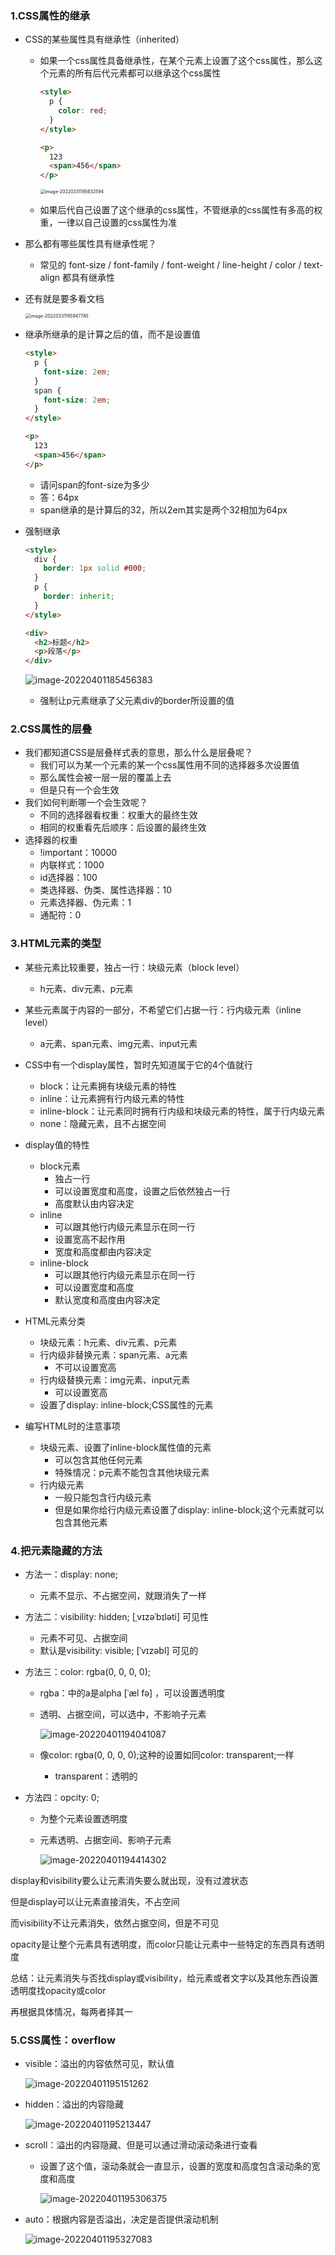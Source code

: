 ### 1.CSS属性的继承

- CSS的某些属性具有继承性（inherited）

  - 如果一个css属性具备继承性，在某个元素上设置了这个css属性，那么这个元素的所有后代元素都可以继承这个css属性

    ```html
    <style>
      p {
        color: red;
      }
    </style>
    
    <p>
      123
      <span>456</span>
    </p>
    ```

    <img src="https://s2.loli.net/2022/03/31/kchzBjCR2wvXySr.png" alt="image-20220331195632594" style="zoom:50%;" />

  - 如果后代自己设置了这个继承的css属性，不管继承的css属性有多高的权重，一律以自己设置的css属性为准

- 那么都有哪些属性具有继承性呢？

  - 常见的 font-size / font-family / font-weight / line-height / color / text-align 都具有继承性

- 还有就是要多看文档

  <img src="https://s2.loli.net/2022/03/31/4QiIojOHBnJENv6.png" alt="image-20220331195947785" style="zoom:50%;" />

- 继承所继承的是计算之后的值，而不是设置值

  ```html
  <style>
    p {
      font-size: 2em;
    }
    span {
      font-size: 2em;
    }
  </style>
  
  <p>
    123
    <span>456</span>
  </p>
  ```

  - 请问span的font-size为多少
  - 答：64px
  - span继承的是计算后的32，所以2em其实是两个32相加为64px

- 强制继承

  ```html
  <style>
    div {
      border: 1px solid #000;
    }
    p {
      border: inherit;
    }
  </style>
  
  <div>
    <h2>标题</h2>
    <p>段落</p>
  </div>
  ```

  ![image-20220401185456383](https://s2.loli.net/2022/04/01/4vMKgRkfZ2rnUIz.png)

  - 强制让p元素继承了父元素div的border所设置的值

### 2.CSS属性的层叠

- 我们都知道CSS是层叠样式表的意思，那么什么是层叠呢？
  - 我们可以为某一个元素的某一个css属性用不同的选择器多次设置值
  - 那么属性会被一层一层的覆盖上去
  - 但是只有一个会生效
- 我们如何判断哪一个会生效呢？
  - 不同的选择器看权重：权重大的最终生效
  - 相同的权重看先后顺序：后设置的最终生效
- 选择器的权重
  - !important：10000
  - 内联样式：1000
  - id选择器：100
  - 类选择器、伪类、属性选择器：10
  - 元素选择器、伪元素：1
  - 通配符：0

### 3.HTML元素的类型

- 某些元素比较重要，独占一行：块级元素（block level）
  - h元素、div元素、p元素
- 某些元素属于内容的一部分，不希望它们占据一行：行内级元素（inline level）
  - a元素、span元素、img元素、input元素
- CSS中有一个display属性，暂时先知道属于它的4个值就行
  - block：让元素拥有块级元素的特性
  - inline：让元素拥有行内级元素的特性
  - inline-block：让元素同时拥有行内级和块级元素的特性，属于行内级元素
  - none：隐藏元素，且不占据空间
- display值的特性
  - block元素
    - 独占一行
    - 可以设置宽度和高度，设置之后依然独占一行
    - 高度默认由内容决定
  - inline
    - 可以跟其他行内级元素显示在同一行
    - 设置宽高不起作用
    - 宽度和高度都由内容决定
  - inline-block
    - 可以跟其他行内级元素显示在同一行
    - 可以设置宽度和高度
    - 默认宽度和高度由内容决定
- HTML元素分类
  - 块级元素：h元素、div元素、p元素
  - 行内级非替换元素：span元素、a元素
    - 不可以设置宽高
  - 行内级替换元素：img元素、input元素
    - 可以设置宽高
  - 设置了display: inline-block;CSS属性的元素
  
- 编写HTML时的注意事项
  - 块级元素、设置了inline-block属性值的元素
    - 可以包含其他任何元素
    - 特殊情况：p元素不能包含其他块级元素
  - 行内级元素
    - 一般只能包含行内级元素
    - 但是如果你给行内级元素设置了display: inline-block;这个元素就可以包含其他元素

### 4.把元素隐藏的方法

- 方法一：display: none;

  - 元素不显示、不占据空间，就跟消失了一样

- 方法二：visibility: hidden; [ˌvɪzəˈbɪləti] 可见性

  - 元素不可见、占据空间
  - 默认是visibility: visible; [ˈvɪzəbl] 可见的

- 方法三：color: rgba(0, 0, 0, 0);

  - rgba：中的a是alpha [ˈæl fə] ，可以设置透明度

  - 透明、占据空间，可以选中，不影响子元素

    ![image-20220401194041087](https://s2.loli.net/2022/04/01/mtLDOAHwGj8kV2z.png)

  - 像color: rgba(0, 0, 0, 0);这种的设置如同color: transparent;一样

    - transparent：透明的

- 方法四：opcity: 0;

  - 为整个元素设置透明度

  - 元素透明、占据空间、影响子元素

    ![image-20220401194414302](https://s2.loli.net/2022/04/01/DXFSjtUJAHLoWv7.png)

display和visibility要么让元素消失要么就出现，没有过渡状态

但是display可以让元素直接消失，不占空间

而visibility不让元素消失，依然占据空间，但是不可见

opacity是让整个元素具有透明度，而color只能让元素中一些特定的东西具有透明度

总结：让元素消失与否找display或visibility，给元素或者文字以及其他东西设置透明度找opacity或color

再根据具体情况，每两者择其一

### 5.CSS属性：overflow

- visible：溢出的内容依然可见，默认值

  ![image-20220401195151262](https://s2.loli.net/2022/04/01/U8RGkhaFXNo6I1p.png)

- hidden：溢出的内容隐藏

  ![image-20220401195213447](https://s2.loli.net/2022/04/01/FwJ2H3CWzPQTZi4.png)

- scroll：溢出的内容隐藏、但是可以通过滑动滚动条进行查看

  - 设置了这个值，滚动条就会一直显示，设置的宽度和高度包含滚动条的宽度和高度

    ![image-20220401195306375](https://s2.loli.net/2022/04/01/RAp4eVwPDabufnH.png)

- auto：根据内容是否溢出，决定是否提供滚动机制

  ![image-20220401195327083](https://s2.loli.net/2022/04/01/mSxKM5Qjtk7Lyzc.png)

